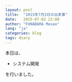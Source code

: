 ```yaml
---
layout: post
title:  "2015年7月2日の出来事"
date:   2015-07-02 22:00
author: "FUNABARA Masao"
lang: "ja"
categories: blog
tags: diary
---
```


本日は、

* システム開発

を行いました。
